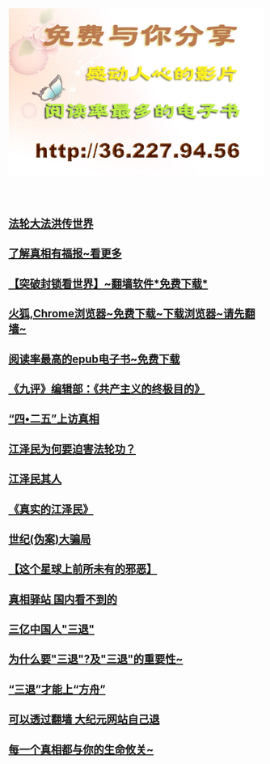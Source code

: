 
<table>
<div align="center">
<IMG SRC="https://github.com/dfchunsring/yue/blob/master/img/513-1.jpg?raw=true" width=880></a><br></div>
</table>
 </br>

 <h2><td><a href="https://git.io/cvs">法轮大法洪传世界</a></td></h2></b>
 
 <td><h2><a href='https://git.io/zb'>了解真相有福报~看更多</a></h2> </td></b>

<td><h2><a href='https://github.com/dfchunsring/wer/blob/master/epgh.md'>【突破封锁看世界】~翻墙软件*免费下载*</a></h2></td></b>

<td><h2><a href='https://github.com/dfchunsring/wer/blob/master/phpn.md'>火狐,Chrome浏览器~免费下载~下载浏览器~请先翻墙~</a></h2></td></td></b>
 
<td><h2><a href='https://git.io/orhb'>阅读率最高的epub电子书~免费下载</a><h2></td></td></b>
 
<td><h2> <a href='https://github.com/dfchunsring/yue/blob/master/uty.md'>《九评》编辑部：《共产主义的终极目的》</a></h2></td></b>

<td><h2> <a href='https://git.io/Cich'>“四•二五”上访真相</a></h2></td></b>

<td><h2><a href='https://github.com/dfchunsring/drdr/blob/master/README.md'>江泽民为何要迫害法轮功？</a></h2></td></b>

<td><h2><a href='https://github.com/dfchunsring/wer/blob/master/jzmqr.md'>江泽民其人</a></h2></td></b>

<td><h2><a href='https://git.io/czz'>《真实的江泽民》</a></h2></td><p></p>

<td><h2><a href='https://git.io/ssss2'>世纪(伪案)大骗局</a></h2></td><p></p>

<td><h2><a href='https://github.com/sodore/dsds/blob/master/rewuo.md'>【这个星球上前所未有的邪恶】</a></h2></td><p></p>

<td><h2><a href='https://git.io/ming2'>真相驿站 国内看不到的</a></h2></td><p></p>

<td><h2><a href='https://github.com/dfchunsring/drdr/blob/master/dfgup.md'>三亿中国人"三退"</a><h2></td></td> <p></p>

<td><h2><a href='http://git.io/zb'>为什么要"三退"?及"三退"的重要性~</a><h2></td></td></b>
 
 <td><h2><a href='https://git.io/3th'>“三退”才能上“方舟”</a><h2></td></td></b>
 
<td><h2><a href='https://git.io/jpy'>可以透过翻墙 大纪元网站自己退</a><h2></td></td></b>

 <td><h2><a href='https://git.io/hur'>每一个真相都与你的生命攸关~</a></h2></td></b>



